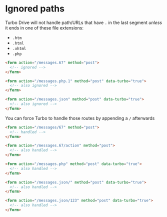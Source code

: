 # Ignored paths

Turbo Drive will not handle path/URLs that have `.` in the last segment _unless_ it ends in one of these file extensions:
- `.htm`
- `.html`
- `.xhtml`
- `.php`

```html
<form action="/messages.67" method="post">
  <!-- ignored -->
</form>

<form action="/messages.php.1" method="post" data-turbo="true">
  <!-- also ignored -->
</form>

<form action="/messages.json" method="post" data-turbo="true">
  <!-- also ignored -->
</form>
```

You can force Turbo to handle those routes by appending a `/` afterwards

```html
<form action="/messages/67" method="post">
  <!-- handled -->
</form>

<form action="/messages.67/action" method="post">
  <!-- also handled -->
</form>

<form action="/messages.php" method="post" data-turbo="true">
  <!-- also handled -->
</form>

<form action="/messages.json/" method="post" data-turbo="true">
  <!-- also handled -->
</form>

<form action="/messages.json/123" method="post" data-turbo="true">
  <!-- also handled -->
</form>
```

